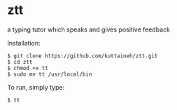# ztt
a typing tutor which speaks and gives positive feedback

Installation:
```
$ git clone https://github.com/kuttaineh/ztt.git
$ cd ztt
$ chmod +x tt
$ sudo mv tt /usr/local/bin
```
To run, simply type:
```
$ tt
```
